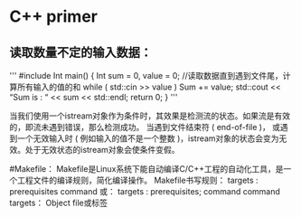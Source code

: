 # C++ primer
## 读取数量不定的输入数据：
'''
#include<iostream>
  Int main()
  {
    Int sum = 0, value = 0;
    //读取数据直到遇到文件尾，计算所有输入的值的和
    while ( std::cin >> value )
      Sum += value;
    std::cout << “Sum is : “ << sum << std::endl;
    return 0;
 }
 '''

当我们使用一个istream对象作为条件时，其效果是检测流的状态。如果流是有效的，即流未遇到错误，那么检测成功。
当遇到文件结束符 ( end-of-file )， 或遇到一个无效输入时 ( 例如输入的值不是一个整数 )，istream对象的状态会变为无效。处于无效状态的istream对象会使条件变假。

#Makefile：
Makefile是Linux系统下能自动编译C/C++工程的自动化工具，是一个工程文件的编译规则，简化编译操作。
Makefile书写规则：
  targets : prerequisites
    command
或：
  targets : prerequisites; command
    command
 targets：	Object file或标签
